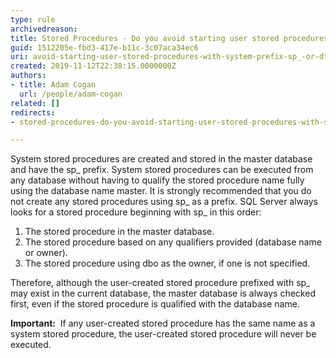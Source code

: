 ```yaml
---
type: rule
archivedreason: 
title: Stored Procedures - Do you avoid starting user stored procedures with system prefix "sp_" or "dt_"?
guid: 1512205e-fbd3-417e-b11c-3c07aca34ec6
uri: avoid-starting-user-stored-procedures-with-system-prefix-sp_-or-dt_
created: 2019-11-12T22:38:15.0000000Z
authors:
- title: Adam Cogan
  url: /people/adam-cogan
related: []
redirects:
- stored-procedures-do-you-avoid-starting-user-stored-procedures-with-system-prefix-sp_-or-dt_

---
```


System stored procedures are created and stored in the master database and have the sp\_ prefix. System stored procedures can be executed from any database without having to qualify the stored procedure name fully using the database name master. It is strongly recommended that you do not create any stored procedures using sp\_ as a prefix. SQL Server always looks for a stored procedure beginning with sp\_ in this order:

1. The stored procedure in the master database.
2. The stored procedure based on any qualifiers provided (database name or owner).
3. The stored procedure using dbo as the owner, if one is not specified.


<!--endintro-->

Therefore, although the user-created stored procedure prefixed with sp\_ may exist in the current database, the master database is always checked first, even if the stored procedure is qualified with the database name.

**Important:**  If any user-created stored procedure has the same name as a system stored procedure, the user-created stored procedure will never be executed.

